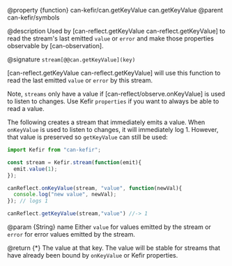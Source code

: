 @property {function} can-kefir/can.getKeyValue can.getKeyValue
@parent can-kefir/symbols

@description Used by [can-reflect.getKeyValue can-reflect.getKeyValue] to read the
stream's last emitted `value` or `error` and make those properties observable
by [can-observation].

@signature `stream[@@can.getKeyValue](key)`

[can-reflect.getKeyValue can-reflect.getKeyValue] will use this function
to read the last emitted `value` or `error` by this stream.  

Note, `streams` only have a value if [can-reflect/observe.onKeyValue] is used to listen to changes.  Use
Kefir `properties` if you want to always be able to read a value.


The following creates a stream that immediately emits a value.  When `onKeyValue`
is used to listen to changes, it will immediately log 1.  However,
that value is preserved so `getKeyValue` can still be used:


```javascript
import Kefir from "can-kefir";

const stream = Kefir.stream(function(emit){
  emit.value(1);
});

canReflect.onKeyValue(stream, "value", function(newVal){
  console.log("new value", newVal);
}); // logs 1

canReflect.getKeyValue(stream,"value") //-> 1
```

@param {String} name Either `value` for values emitted by the stream or `error` for
error values emitted by the stream.

@return {*} The value at that key.  The value will be stable for streams that
have already been bound by `onKeyValue` or Kefir properties.
